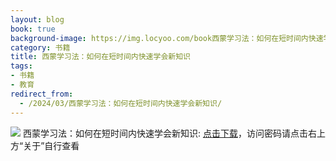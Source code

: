 ```yaml
---
layout: blog
book: true
background-image: https://img.locyoo.com/book西蒙学习法：如何在短时间内快速学会新知识.jpg
category: 书籍
title: 西蒙学习法：如何在短时间内快速学会新知识
tags:
- 书籍
- 教育
redirect_from:
  - /2024/03/西蒙学习法：如何在短时间内快速学会新知识/
---
```

![](https://img.locyoo.com/book西蒙学习法：如何在短时间内快速学会新知识.jpg)
西蒙学习法：如何在短时间内快速学会新知识: <a name = "ref1" href="https://url18.ctfile.com/f/50983618-1437033050-868149?p=3619">点击下载</a>，访问密码请点击右上方“关于”自行查看